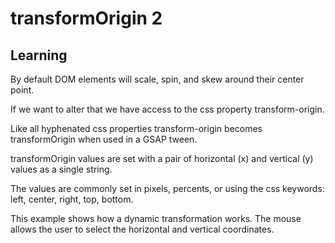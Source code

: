 <style>
code, pre {
  font-size: 0.9rem;
}
</style>

# transformOrigin 2

## Learning
By default DOM elements will scale, spin, and skew around their center point.

If we want to alter that we have access to the css property transform-origin. 

Like all hyphenated css properties transform-origin becomes transformOrigin when used in a GSAP tween.

transformOrigin values are set with a pair of horizontal (x) and vertical (y) values as a single string.

The values are commonly set in pixels, percents, or using the css keywords: left, center, right, top, bottom.

This example shows how a dynamic transformation works. The mouse allows the user to select the horizontal and vertical coordinates.